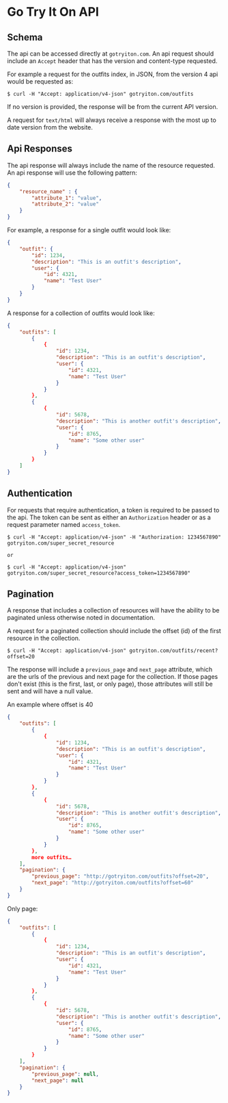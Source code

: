 # Go Try It On API


## Schema

The api can be accessed directly at `gotryiton.com`. An api request should include an `Accept` header that has the version and content-type requested.

For example a request for the outfits index, in JSON, from the version 4 api would be requested as: 

	$ curl -H "Accept: application/v4-json" gotryiton.com/outfits

If no version is provided, the response will be from the current API version.

A request for `text/html` will always receive a response with the most up to date version from the website.

## Api Responses

The api response will always include the name of the resource requested. An api response will use the following pattern:

```json
{
	"resource_name" : {
		"attribute_1": "value", 
		"attribute_2": "value"
	}
}
```

For example, a response for a single outfit would look like:

```json	
{
	"outfit": {
		"id": 1234,
		"description": "This is an outfit's description",
		"user": {
			"id": 4321,
			"name": "Test User"
		}
	}
}
```

A response for a collection of outfits would look like: 

```json	
{
    "outfits": [
        {	        	
			{
        		"id": 1234,
        		"description": "This is an outfit's description",
        		"user": {
        			"id": 4321,
        			"name": "Test User"
        		}
        	}	        	
        },
        {
        	{
        		"id": 5678,
        		"description": "This is another outfit's description",
        		"user": {
        			"id": 8765,
        			"name": "Some other user"
        		}
        	}
        }
    ]
}
```
	
## Authentication

For requests that require authentication, a token is required to be passed to the api. The token can be sent as either an `Authorization` header or as a request parameter named `access_token`.

	$ curl -H "Accept: application/v4-json" -H "Authorization: 1234567890" gotryiton.com/super_secret_resource
	
	or
	
	$ curl -H "Accept: application/v4-json" gotryiton.com/super_secret_resource?access_token=1234567890"

## Pagination

A response that includes a collection of resources will have the ability to be paginated unless otherwise noted in documentation.

A request for a paginated collection should include the offset (id) of the first resource in the collection.

	$ curl -H "Accept: application/v4-json" gotryiton.com/outfits/recent?offset=20

The response will include a `previous_page` and `next_page` attribute, which are the urls of the previous and next page for the collection. If those pages don't exist (this is the first, last, or only page), those attributes will still be sent and will have a null value.

An example where offset is 40

```json
{
    "outfits": [
        {
        	{
        		"id": 1234,
        		"description": "This is an outfit's description",
        		"user": {
        			"id": 4321,
        			"name": "Test User"
        		}
        	}	        	
        },
        {
        	{
        		"id": 5678,
        		"description": "This is another outfit's description",
        		"user": {
        			"id": 8765,
        			"name": "Some other user"
        		}
        	}
        },
		more outfits…
    ],
    "pagination": {
        "previous_page": "http://gotryiton.com/outfits?offset=20",
        "next_page": "http://gotryiton.com/outfits?offset=60"
    }
}
```

Only page:

```json
{
    "outfits": [
        {
        	{
        		"id": 1234,
        		"description": "This is an outfit's description",
        		"user": {
        			"id": 4321,
        			"name": "Test User"
        		}
        	}	        	
        },
        {
        	{
        		"id": 5678,
        		"description": "This is another outfit's description",
        		"user": {
        			"id": 8765,
        			"name": "Some other user"
        		}
        	}
        }
    ],
    "pagination": {
        "previous_page": null,
        "next_page": null
    }
}
```